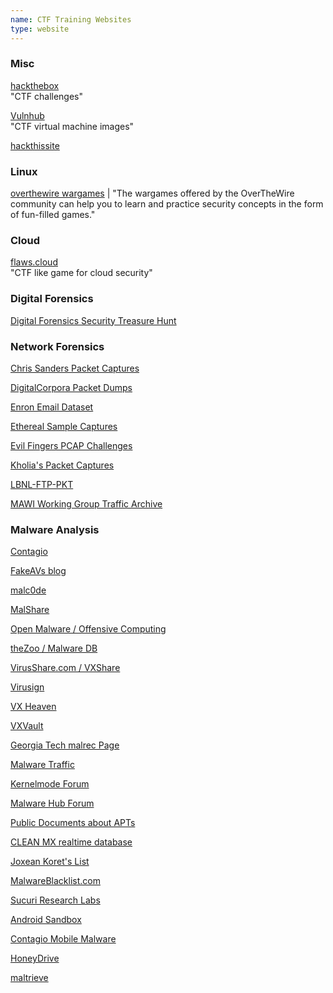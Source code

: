 ```yaml
---
name: CTF Training Websites
type: website
---
```



### Misc

[hackthebox](https://www.hackthebox.eu/)  
"CTF challenges"  

[Vulnhub](https://www.vulnhub.com/)  
"CTF virtual machine images"  

[hackthissite](https://www.hackthissite.org/)


### Linux

[overthewire wargames](https://overthewire.org/wargames/) | "The wargames offered by the OverTheWire community can help you to learn and practice security concepts in the form of fun-filled games."  



### Cloud

[flaws.cloud](http://flaws.cloud/)  
"CTF like game for cloud security"  



### Digital Forensics

[Digital Forensics Security Treasure Hunt](http://digitalforensics.securitytreasurehunt.com/)



### Network Forensics

[Chris Sanders Packet Captures](http://chrissanders.org/packet-captures/)

[DigitalCorpora Packet Dumps](http://digitalcorpora.org/corpora/packet-dumps)

[Enron Email Dataset](http://www.cs.cmu.edu/~enron/)

[Ethereal Sample Captures](http://www.stearns.org/toolscd/current/pcapfile/README.ethereal-pcap.html)

[Evil Fingers PCAP Challenges](https://www.evilfingers.com/repository/pcaps_challenge.php)

[Kholia's Packet Captures](https://github.com/kholia/my-pcaps)

[LBNL-FTP-PKT](http://ee.lbl.gov/anonymized-traces.html/)

[MAWI Working Group Traffic Archive](http://mawi.wide.ad.jp/mawi/)


### Malware Analysis

[Contagio](http://contagiodump.blogspot.com/)

[FakeAVs blog](http://www.fakeavs.com/)

[malc0de](http://malc0de.com/database/)

[MalShare](http://malshare.com/)

[Open Malware / Offensive Computing](http://openmalware.org/)

[theZoo / Malware DB](http://ytisf.github.io/theZoo/)

[VirusShare.com / VXShare](http://virusshare.com/)

[Virusign](http://www.virusign.com/)

[VX Heaven](http://vxheaven.org/)

[VXVault](http://vxvault.siri-urz.net)

[Georgia Tech malrec Page](http://panda.gtisc.gatech.edu/malrec/)

[Malware Traffic](http://malware-traffic-analysis.net/)

[Kernelmode Forum](http://www.kernelmode.info)

[Malware Hub Forum](http://malwaretips.com/categories/malware-hub.103/)

[Public Documents about APTs](https://github.com/kbandla/APTnotes)

[CLEAN MX realtime database](http://support.clean-mx.de/clean-mx/viruses.php)

[Joxean Koret's List](http://malwareurls.joxeankoret.com)

[MalwareBlacklist.com](http://www.malwareblacklist.com)

[Sucuri Research Labs](http://labs.sucuri.net/?malware)

[Android Sandbox](http://androidsandbox.net/samples/)

[Contagio Mobile Malware](http://contagiominidump.blogspot.com/)

[HoneyDrive](http://bruteforce.gr/honeydrive)

[maltrieve](http://maltrieve.org/)